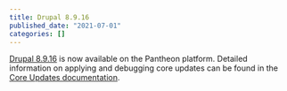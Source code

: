 ```yaml
---
title: Drupal 8.9.16
published_date: "2021-07-01"
categories: []
---
```

[Drupal 8.9.16](https://www.drupal.org/project/drupal/releases/8.9.16) is now available on the Pantheon platform. Detailed information on applying and debugging core updates can be found in the [Core Updates documentation](/core-updates).
